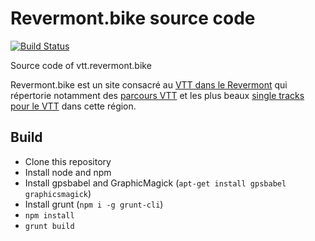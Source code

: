 # Revermont.bike source code

[![Build
Status](https://travis-ci.org/dpobel/revermont.bike.svg?branch=master)](https://travis-ci.org/dpobel/revermont.bike)

Source code of vtt.revermont.bike

Revermont.bike est un site consacré au [VTT dans le Revermont](http://vtt.revermont.bike/) qui répertorie notamment des [parcours VTT](http://vtt.revermont.bike/randonnees/) et les plus beaux [single tracks pour le VTT](http://vtt.revermont.bike/single-tracks/) dans cette région.

## Build

* Clone this repository
* Install node and npm
* Install gpsbabel and GraphicMagick (`apt-get install gpsbabel graphicsmagick`)
* Install grunt (`npm i -g grunt-cli`)
* `npm install`
* `grunt build`

